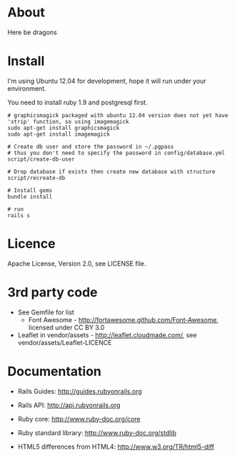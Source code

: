 About
=====
Here be dragons


Install
=======
I'm using Ubuntu 12.04 for development, hope it will run under your environment.

You need to install ruby 1.9 and postgresql first.


    # graphicsmagick packaged with ubuntu 12.04 version does not yet have 'strip' function, so using imagemagick
    sudo apt-get install graphicsmagick
    sudo apt-get install imagemagick

    # Create db user and store the password in ~/.pgpass
    # thus you don't need to specify the password in config/database.yml
    script/create-db-user

    # Drop database if exists then create new database with structure
    script/recreate-db

    # Install gems
    bundle install

    # run
    rails s


Licence
=======
Apache License, Version 2.0, see LICENSE file.


3rd party code
==============
* See Gemfile for list
  * Font Awesome - http://fortawesome.github.com/Font-Awesome, licensed under CC BY 3.0
* Leaflet in vendor/assets - http://leaflet.cloudmade.com/, see vendor/assets/Leaflet-LICENCE


Documentation
=============
* Rails Guides: http://guides.rubyonrails.org
* Rails API: http://api.rubyonrails.org
* Ruby core: http://www.ruby-doc.org/core
* Ruby standard library: http://www.ruby-doc.org/stdlib

* HTML5 differences from HTML4: http://www.w3.org/TR/html5-diff
